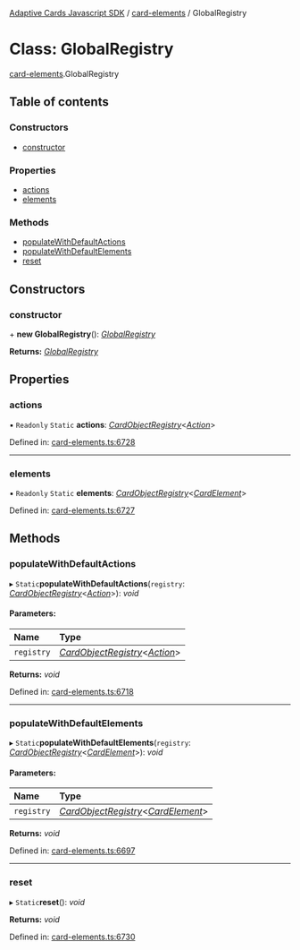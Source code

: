 [Adaptive Cards Javascript SDK](../README.md) / [card-elements](../modules/card_elements.md) / GlobalRegistry

# Class: GlobalRegistry

[card-elements](../modules/card_elements.md).GlobalRegistry

## Table of contents

### Constructors

- [constructor](card_elements.globalregistry.md#constructor)

### Properties

- [actions](card_elements.globalregistry.md#actions)
- [elements](card_elements.globalregistry.md#elements)

### Methods

- [populateWithDefaultActions](card_elements.globalregistry.md#populatewithdefaultactions)
- [populateWithDefaultElements](card_elements.globalregistry.md#populatewithdefaultelements)
- [reset](card_elements.globalregistry.md#reset)

## Constructors

### constructor

\+ **new GlobalRegistry**(): [*GlobalRegistry*](card_elements.globalregistry.md)

**Returns:** [*GlobalRegistry*](card_elements.globalregistry.md)

## Properties

### actions

▪ `Readonly` `Static` **actions**: [*CardObjectRegistry*](registry.cardobjectregistry.md)<[*Action*](card_elements.action.md)\>

Defined in: [card-elements.ts:6728](https://github.com/microsoft/AdaptiveCards/blob/0938a1f10/source/nodejs/adaptivecards/src/card-elements.ts#L6728)

___

### elements

▪ `Readonly` `Static` **elements**: [*CardObjectRegistry*](registry.cardobjectregistry.md)<[*CardElement*](card_elements.cardelement.md)\>

Defined in: [card-elements.ts:6727](https://github.com/microsoft/AdaptiveCards/blob/0938a1f10/source/nodejs/adaptivecards/src/card-elements.ts#L6727)

## Methods

### populateWithDefaultActions

▸ `Static`**populateWithDefaultActions**(`registry`: [*CardObjectRegistry*](registry.cardobjectregistry.md)<[*Action*](card_elements.action.md)\>): *void*

#### Parameters:

Name | Type |
:------ | :------ |
`registry` | [*CardObjectRegistry*](registry.cardobjectregistry.md)<[*Action*](card_elements.action.md)\> |

**Returns:** *void*

Defined in: [card-elements.ts:6718](https://github.com/microsoft/AdaptiveCards/blob/0938a1f10/source/nodejs/adaptivecards/src/card-elements.ts#L6718)

___

### populateWithDefaultElements

▸ `Static`**populateWithDefaultElements**(`registry`: [*CardObjectRegistry*](registry.cardobjectregistry.md)<[*CardElement*](card_elements.cardelement.md)\>): *void*

#### Parameters:

Name | Type |
:------ | :------ |
`registry` | [*CardObjectRegistry*](registry.cardobjectregistry.md)<[*CardElement*](card_elements.cardelement.md)\> |

**Returns:** *void*

Defined in: [card-elements.ts:6697](https://github.com/microsoft/AdaptiveCards/blob/0938a1f10/source/nodejs/adaptivecards/src/card-elements.ts#L6697)

___

### reset

▸ `Static`**reset**(): *void*

**Returns:** *void*

Defined in: [card-elements.ts:6730](https://github.com/microsoft/AdaptiveCards/blob/0938a1f10/source/nodejs/adaptivecards/src/card-elements.ts#L6730)
